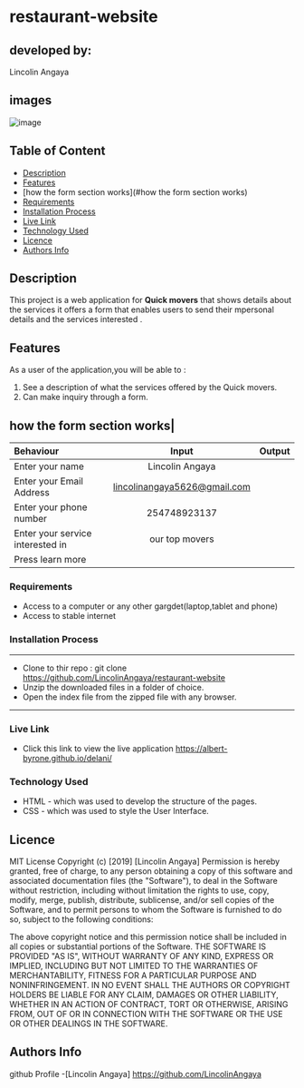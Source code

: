 # restaurant-website
 ## developed by:
  Lincolin Angaya
## images
 ![image](./assets/images/)
 ## Table of Content
 - [Description](#description)
 - [Features](#features)
 - [how the form section works](#how the form section works)
 - [Requirements](#requirements)
 - [Installation Process](#installation-Process)
 - [Live Link](#Live-Link)
 - [Technology  Used](#technology-Used)
 - [Licence](#licence)
 - [Authors Info](#Authors-Info)
 ## Description
 <p>This project is a web application for  <b>Quick movers</b> that shows details about the services it offers a form that enables users to send their mpersonal details and the services interested .</p>

## Features
As a user of the application,you will be able to :
1. See a description of what the services offered by the Quick movers.
1. Can make inquiry through a form.

## how the form section works|
| Behaviour      | Input        | Output       |
| :------------- | :----------: | -----------: |
|  Enter your name  |   Lincolin Angaya |     |
| Enter your Email Address  | lincolinangaya5626@gmail.com | 
| Enter your phone number |  254748923137    | 
| Enter your service interested in |  our top movers   | |  malto house  | |  e.t.c  | 
| Press learn more |  
 ###  Requirements
 * Access to  a computer or any other gargdet(laptop,tablet and phone)
 * Access to  stable internet
 ### Installation Process
 ****
* Clone to thir repo : git clone https://github.com/LincolinAngaya/restaurant-website
* Unzip the downloaded files in a folder of choice.
* Open the index file from the zipped file with any browser.
 ****
### Live Link
- Click this link to view the live application https://albert-byrone.github.io/delani/
### Technology  Used
* HTML - which was used to develop the structure of the pages.
* CSS - which was used to style the User Interface.
## Licence
MIT License
Copyright (c) [2019] [Lincolin Angaya]
Permission is hereby granted, free of charge, to any person obtaining a copy
of this software and associated documentation files (the "Software"), to deal
in the Software without restriction, including without limitation the rights
to use, copy, modify, merge, publish, distribute, sublicense, and/or sell
copies of the Software, and to permit persons to whom the Software is
furnished to do so, subject to the following conditions:

The above copyright notice and this permission notice shall be included in all
copies or substantial portions of the Software.
THE SOFTWARE IS PROVIDED "AS IS", WITHOUT WARRANTY OF ANY KIND, EXPRESS OR
IMPLIED, INCLUDING BUT NOT LIMITED TO THE WARRANTIES OF MERCHANTABILITY,
FITNESS FOR A PARTICULAR PURPOSE AND NONINFRINGEMENT. IN NO EVENT SHALL THE
AUTHORS OR COPYRIGHT HOLDERS BE LIABLE FOR ANY CLAIM, DAMAGES OR OTHER
LIABILITY, WHETHER IN AN ACTION OF CONTRACT, TORT OR OTHERWISE, ARISING FROM,
OUT OF OR IN CONNECTION WITH THE SOFTWARE OR THE USE OR OTHER DEALINGS IN THE
SOFTWARE.
## Authors Info
github Profile -[Lincolin Angaya] https://github.com/LincolinAngaya

